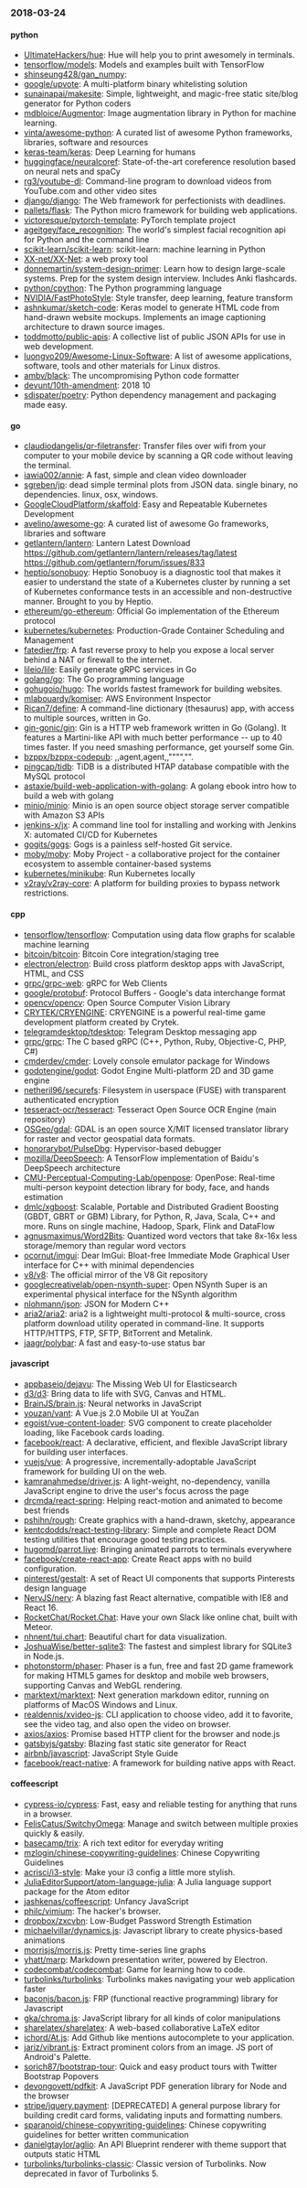 ### 2018-03-24

#### python
* [UltimateHackers/hue](https://github.com/UltimateHackers/hue): Hue will help you to print awesomely in terminals.
* [tensorflow/models](https://github.com/tensorflow/models): Models and examples built with TensorFlow
* [shinseung428/gan_numpy](https://github.com/shinseung428/gan_numpy): 
* [google/upvote](https://github.com/google/upvote): A multi-platform binary whitelisting solution
* [sunainapai/makesite](https://github.com/sunainapai/makesite): Simple, lightweight, and magic-free static site/blog generator for Python coders
* [mdbloice/Augmentor](https://github.com/mdbloice/Augmentor): Image augmentation library in Python for machine learning.
* [vinta/awesome-python](https://github.com/vinta/awesome-python): A curated list of awesome Python frameworks, libraries, software and resources
* [keras-team/keras](https://github.com/keras-team/keras): Deep Learning for humans
* [huggingface/neuralcoref](https://github.com/huggingface/neuralcoref): State-of-the-art coreference resolution based on neural nets and spaCy
* [rg3/youtube-dl](https://github.com/rg3/youtube-dl): Command-line program to download videos from YouTube.com and other video sites
* [django/django](https://github.com/django/django): The Web framework for perfectionists with deadlines.
* [pallets/flask](https://github.com/pallets/flask): The Python micro framework for building web applications.
* [victoresque/pytorch-template](https://github.com/victoresque/pytorch-template): PyTorch template project
* [ageitgey/face_recognition](https://github.com/ageitgey/face_recognition): The world's simplest facial recognition api for Python and the command line
* [scikit-learn/scikit-learn](https://github.com/scikit-learn/scikit-learn): scikit-learn: machine learning in Python
* [XX-net/XX-Net](https://github.com/XX-net/XX-Net): a web proxy tool
* [donnemartin/system-design-primer](https://github.com/donnemartin/system-design-primer): Learn how to design large-scale systems. Prep for the system design interview. Includes Anki flashcards.
* [python/cpython](https://github.com/python/cpython): The Python programming language
* [NVIDIA/FastPhotoStyle](https://github.com/NVIDIA/FastPhotoStyle): Style transfer, deep learning, feature transform
* [ashnkumar/sketch-code](https://github.com/ashnkumar/sketch-code): Keras model to generate HTML code from hand-drawn website mockups. Implements an image captioning architecture to drawn source images.
* [toddmotto/public-apis](https://github.com/toddmotto/public-apis): A collective list of public JSON APIs for use in web development.
* [luongvo209/Awesome-Linux-Software](https://github.com/luongvo209/Awesome-Linux-Software):  A list of awesome applications, software, tools and other materials for Linux distros.
* [ambv/black](https://github.com/ambv/black): The uncompromising Python code formatter
* [devunt/10th-amendment](https://github.com/devunt/10th-amendment): 2018 10      
* [sdispater/poetry](https://github.com/sdispater/poetry): Python dependency management and packaging made easy.

#### go
* [claudiodangelis/qr-filetransfer](https://github.com/claudiodangelis/qr-filetransfer): Transfer files over wifi from your computer to your mobile device by scanning a QR code without leaving the terminal.
* [iawia002/annie](https://github.com/iawia002/annie):  A fast, simple and clean video downloader
* [sgreben/jp](https://github.com/sgreben/jp): dead simple terminal plots from JSON data. single binary, no dependencies. linux, osx, windows.
* [GoogleCloudPlatform/skaffold](https://github.com/GoogleCloudPlatform/skaffold): Easy and Repeatable Kubernetes Development
* [avelino/awesome-go](https://github.com/avelino/awesome-go): A curated list of awesome Go frameworks, libraries and software
* [getlantern/lantern](https://github.com/getlantern/lantern): Lantern Latest Download https://github.com/getlantern/lantern/releases/tag/latest  https://github.com/getlantern/forum/issues/833 
* [heptio/sonobuoy](https://github.com/heptio/sonobuoy): Heptio Sonobuoy is a diagnostic tool that makes it easier to understand the state of a Kubernetes cluster by running a set of Kubernetes conformance tests in an accessible and non-destructive manner. Brought to you by Heptio.
* [ethereum/go-ethereum](https://github.com/ethereum/go-ethereum): Official Go implementation of the Ethereum protocol
* [kubernetes/kubernetes](https://github.com/kubernetes/kubernetes): Production-Grade Container Scheduling and Management
* [fatedier/frp](https://github.com/fatedier/frp): A fast reverse proxy to help you expose a local server behind a NAT or firewall to the internet.
* [lileio/lile](https://github.com/lileio/lile): Easily generate gRPC services in Go 
* [golang/go](https://github.com/golang/go): The Go programming language
* [gohugoio/hugo](https://github.com/gohugoio/hugo): The worlds fastest framework for building websites.
* [mlabouardy/komiser](https://github.com/mlabouardy/komiser): AWS Environment Inspector 
* [Rican7/define](https://github.com/Rican7/define): A command-line dictionary (thesaurus) app, with access to multiple sources, written in Go.
* [gin-gonic/gin](https://github.com/gin-gonic/gin): Gin is a HTTP web framework written in Go (Golang). It features a Martini-like API with much better performance -- up to 40 times faster. If you need smashing performance, get yourself some Gin.
* [bzppx/bzppx-codepub](https://github.com/bzppx/bzppx-codepub): ,,agent,agent,,"""","".
* [pingcap/tidb](https://github.com/pingcap/tidb): TiDB is a distributed HTAP database compatible with the MySQL protocol
* [astaxie/build-web-application-with-golang](https://github.com/astaxie/build-web-application-with-golang): A golang ebook intro how to build a web with golang
* [minio/minio](https://github.com/minio/minio): Minio is an open source object storage server compatible with Amazon S3 APIs
* [jenkins-x/jx](https://github.com/jenkins-x/jx): A command line tool for installing and working with Jenkins X: automated CI/CD for Kubernetes
* [gogits/gogs](https://github.com/gogits/gogs): Gogs is a painless self-hosted Git service.
* [moby/moby](https://github.com/moby/moby): Moby Project - a collaborative project for the container ecosystem to assemble container-based systems
* [kubernetes/minikube](https://github.com/kubernetes/minikube): Run Kubernetes locally
* [v2ray/v2ray-core](https://github.com/v2ray/v2ray-core): A platform for building proxies to bypass network restrictions.

#### cpp
* [tensorflow/tensorflow](https://github.com/tensorflow/tensorflow): Computation using data flow graphs for scalable machine learning
* [bitcoin/bitcoin](https://github.com/bitcoin/bitcoin): Bitcoin Core integration/staging tree
* [electron/electron](https://github.com/electron/electron): Build cross platform desktop apps with JavaScript, HTML, and CSS
* [grpc/grpc-web](https://github.com/grpc/grpc-web): gRPC for Web Clients
* [google/protobuf](https://github.com/google/protobuf): Protocol Buffers - Google's data interchange format
* [opencv/opencv](https://github.com/opencv/opencv): Open Source Computer Vision Library
* [CRYTEK/CRYENGINE](https://github.com/CRYTEK/CRYENGINE): CRYENGINE is a powerful real-time game development platform created by Crytek.
* [telegramdesktop/tdesktop](https://github.com/telegramdesktop/tdesktop): Telegram Desktop messaging app
* [grpc/grpc](https://github.com/grpc/grpc): The C based gRPC (C++, Python, Ruby, Objective-C, PHP, C#)
* [cmderdev/cmder](https://github.com/cmderdev/cmder): Lovely console emulator package for Windows
* [godotengine/godot](https://github.com/godotengine/godot): Godot Engine  Multi-platform 2D and 3D game engine
* [netheril96/securefs](https://github.com/netheril96/securefs): Filesystem in userspace (FUSE) with transparent authenticated encryption
* [tesseract-ocr/tesseract](https://github.com/tesseract-ocr/tesseract): Tesseract Open Source OCR Engine (main repository)
* [OSGeo/gdal](https://github.com/OSGeo/gdal): GDAL is an open source X/MIT licensed translator library for raster and vector geospatial data formats.
* [honorarybot/PulseDbg](https://github.com/honorarybot/PulseDbg): Hypervisor-based debugger
* [mozilla/DeepSpeech](https://github.com/mozilla/DeepSpeech): A TensorFlow implementation of Baidu's DeepSpeech architecture
* [CMU-Perceptual-Computing-Lab/openpose](https://github.com/CMU-Perceptual-Computing-Lab/openpose): OpenPose: Real-time multi-person keypoint detection library for body, face, and hands estimation
* [dmlc/xgboost](https://github.com/dmlc/xgboost): Scalable, Portable and Distributed Gradient Boosting (GBDT, GBRT or GBM) Library, for Python, R, Java, Scala, C++ and more. Runs on single machine, Hadoop, Spark, Flink and DataFlow
* [agnusmaximus/Word2Bits](https://github.com/agnusmaximus/Word2Bits): Quantized word vectors that take 8x-16x less storage/memory than regular word vectors
* [ocornut/imgui](https://github.com/ocornut/imgui): Dear ImGui: Bloat-free Immediate Mode Graphical User interface for C++ with minimal dependencies
* [v8/v8](https://github.com/v8/v8): The official mirror of the V8 Git repository
* [googlecreativelab/open-nsynth-super](https://github.com/googlecreativelab/open-nsynth-super): Open NSynth Super is an experimental physical interface for the NSynth algorithm
* [nlohmann/json](https://github.com/nlohmann/json): JSON for Modern C++
* [aria2/aria2](https://github.com/aria2/aria2): aria2 is a lightweight multi-protocol & multi-source, cross platform download utility operated in command-line. It supports HTTP/HTTPS, FTP, SFTP, BitTorrent and Metalink.
* [jaagr/polybar](https://github.com/jaagr/polybar): A fast and easy-to-use status bar

#### javascript
* [appbaseio/dejavu](https://github.com/appbaseio/dejavu): The Missing Web UI for Elasticsearch
* [d3/d3](https://github.com/d3/d3): Bring data to life with SVG, Canvas and HTML. 
* [BrainJS/brain.js](https://github.com/BrainJS/brain.js):  Neural networks in JavaScript
* [youzan/vant](https://github.com/youzan/vant): A Vue.js 2.0 Mobile UI at YouZan
* [egoist/vue-content-loader](https://github.com/egoist/vue-content-loader): SVG component to create placeholder loading, like Facebook cards loading.
* [facebook/react](https://github.com/facebook/react): A declarative, efficient, and flexible JavaScript library for building user interfaces.
* [vuejs/vue](https://github.com/vuejs/vue):  A progressive, incrementally-adoptable JavaScript framework for building UI on the web.
* [kamranahmedse/driver.js](https://github.com/kamranahmedse/driver.js): A light-weight, no-dependency, vanilla JavaScript engine to drive the user's focus across the page
* [drcmda/react-spring](https://github.com/drcmda/react-spring):  Helping react-motion and animated to become best friends
* [pshihn/rough](https://github.com/pshihn/rough): Create graphics with a hand-drawn, sketchy, appearance
* [kentcdodds/react-testing-library](https://github.com/kentcdodds/react-testing-library):  Simple and complete React DOM testing utilities that encourage good testing practices.
* [hugomd/parrot.live](https://github.com/hugomd/parrot.live):  Bringing animated parrots to terminals everywhere
* [facebook/create-react-app](https://github.com/facebook/create-react-app): Create React apps with no build configuration.
* [pinterest/gestalt](https://github.com/pinterest/gestalt): A set of React UI components that supports Pinterests design language
* [NervJS/nerv](https://github.com/NervJS/nerv): A blazing fast React alternative, compatible with IE8 and React 16.
* [RocketChat/Rocket.Chat](https://github.com/RocketChat/Rocket.Chat): Have your own Slack like online chat, built with Meteor.
* [nhnent/tui.chart](https://github.com/nhnent/tui.chart):  Beautiful chart for data visualization.
* [JoshuaWise/better-sqlite3](https://github.com/JoshuaWise/better-sqlite3): The fastest and simplest library for SQLite3 in Node.js.
* [photonstorm/phaser](https://github.com/photonstorm/phaser): Phaser is a fun, free and fast 2D game framework for making HTML5 games for desktop and mobile web browsers, supporting Canvas and WebGL rendering.
* [marktext/marktext](https://github.com/marktext/marktext): Next generation markdown editor, running on platforms of MacOS Windows and Linux.
* [realdennis/xvideo-js](https://github.com/realdennis/xvideo-js): CLI application to choose video, add it to favorite, see the video tag, and also open the video on browser. 
* [axios/axios](https://github.com/axios/axios): Promise based HTTP client for the browser and node.js
* [gatsbyjs/gatsby](https://github.com/gatsbyjs/gatsby):  Blazing fast static site generator for React
* [airbnb/javascript](https://github.com/airbnb/javascript): JavaScript Style Guide
* [facebook/react-native](https://github.com/facebook/react-native): A framework for building native apps with React.

#### coffeescript
* [cypress-io/cypress](https://github.com/cypress-io/cypress): Fast, easy and reliable testing for anything that runs in a browser.
* [FelisCatus/SwitchyOmega](https://github.com/FelisCatus/SwitchyOmega): Manage and switch between multiple proxies quickly & easily.
* [basecamp/trix](https://github.com/basecamp/trix): A rich text editor for everyday writing
* [mzlogin/chinese-copywriting-guidelines](https://github.com/mzlogin/chinese-copywriting-guidelines):  Chinese Copywriting Guidelines
* [acrisci/i3-style](https://github.com/acrisci/i3-style): Make your i3 config a little more stylish.
* [JuliaEditorSupport/atom-language-julia](https://github.com/JuliaEditorSupport/atom-language-julia): A Julia language support package for the Atom editor
* [jashkenas/coffeescript](https://github.com/jashkenas/coffeescript): Unfancy JavaScript
* [philc/vimium](https://github.com/philc/vimium): The hacker's browser.
* [dropbox/zxcvbn](https://github.com/dropbox/zxcvbn): Low-Budget Password Strength Estimation
* [michaelvillar/dynamics.js](https://github.com/michaelvillar/dynamics.js): Javascript library to create physics-based animations
* [morrisjs/morris.js](https://github.com/morrisjs/morris.js): Pretty time-series line graphs
* [yhatt/marp](https://github.com/yhatt/marp): Markdown presentation writer, powered by Electron.
* [codecombat/codecombat](https://github.com/codecombat/codecombat): Game for learning how to code.
* [turbolinks/turbolinks](https://github.com/turbolinks/turbolinks): Turbolinks makes navigating your web application faster
* [baconjs/bacon.js](https://github.com/baconjs/bacon.js): FRP (functional reactive programming) library for Javascript
* [gka/chroma.js](https://github.com/gka/chroma.js): JavaScript library for all kinds of color manipulations
* [sharelatex/sharelatex](https://github.com/sharelatex/sharelatex): A web-based collaborative LaTeX editor
* [ichord/At.js](https://github.com/ichord/At.js): Add Github like mentions autocomplete to your application.
* [jariz/vibrant.js](https://github.com/jariz/vibrant.js): Extract prominent colors from an image. JS port of Android's Palette.
* [sorich87/bootstrap-tour](https://github.com/sorich87/bootstrap-tour): Quick and easy product tours with Twitter Bootstrap Popovers
* [devongovett/pdfkit](https://github.com/devongovett/pdfkit): A JavaScript PDF generation library for Node and the browser
* [stripe/jquery.payment](https://github.com/stripe/jquery.payment): [DEPRECATED] A general purpose library for building credit card forms, validating inputs and formatting numbers.
* [sparanoid/chinese-copywriting-guidelines](https://github.com/sparanoid/chinese-copywriting-guidelines): Chinese copywriting guidelines for better written communication
* [danielgtaylor/aglio](https://github.com/danielgtaylor/aglio): An API Blueprint renderer with theme support that outputs static HTML
* [turbolinks/turbolinks-classic](https://github.com/turbolinks/turbolinks-classic): Classic version of Turbolinks. Now deprecated in favor of Turbolinks 5.
